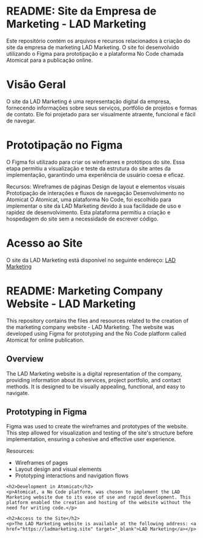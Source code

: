<h1>README: Site da Empresa de Marketing - LAD Marketing</h1>

Este repositório contém os arquivos e recursos relacionados à criação do site da empresa de marketing LAD Marketing. O site foi desenvolvido utilizando o Figma para prototipação e a plataforma No Code chamada Atomicat para a publicação online.

<h1>Visão Geral</h1>
O site da LAD Marketing é uma representação digital da empresa, fornecendo informações sobre seus serviços, portfólio de projetos e formas de contato. Ele foi projetado para ser visualmente atraente, funcional e fácil de navegar.

<h1>Prototipação no Figma</h1>
O Figma foi utilizado para criar os wireframes e protótipos do site. Essa etapa permitiu a visualização e teste da estrutura do site antes da implementação, garantindo uma experiência de usuário coesa e eficaz.

Recursos:
Wireframes de páginas
Design de layout e elementos visuais
Prototipação de interações e fluxos de navegação
Desenvolvimento no Atomicat
O Atomicat, uma plataforma No Code, foi escolhido para implementar o site da LAD Marketing devido à sua facilidade de uso e rapidez de desenvolvimento. Esta plataforma permitiu a criação e hospedagem do site sem a necessidade de escrever código.

<h1>Acesso ao Site</h1>
O site da LAD Marketing está disponível no seguinte endereço: <a href="https://ladmarketing.site" target="_blank">LAD Marketing</a>

<h1>README: Marketing Company Website - LAD Marketing</h1>

<p>This repository contains the files and resources related to the creation of the marketing company website - LAD Marketing. The website was developed using Figma for prototyping and the No Code platform called Atomicat for online publication.</p>

<h2>Overview</h2>
<p>The LAD Marketing website is a digital representation of the company, providing information about its services, project portfolio, and contact methods. It is designed to be visually appealing, functional, and easy to navigate.</p>

<h2>Prototyping in Figma</h2>
<p>Figma was used to create the wireframes and prototypes of the website. This step allowed for visualization and testing of the site's structure before implementation, ensuring a cohesive and effective user experience.</p>

<p>Resources:</p>
<ul>
        <li>Wireframes of pages</li>
        <li>Layout design and visual elements</li>
        <li>Prototyping interactions and navigation flows</li>
    </ul>

    <h2>Development in Atomicat</h2>
    <p>Atomicat, a No Code platform, was chosen to implement the LAD Marketing website due to its ease of use and rapid development. This platform enabled the creation and hosting of the website without the need for writing code.</p>

    <h2>Access to the Site</h2>
    <p>The LAD Marketing website is available at the following address: <a href="https://ladmarketing.site" target="_blank">LAD Marketing</a></p>
